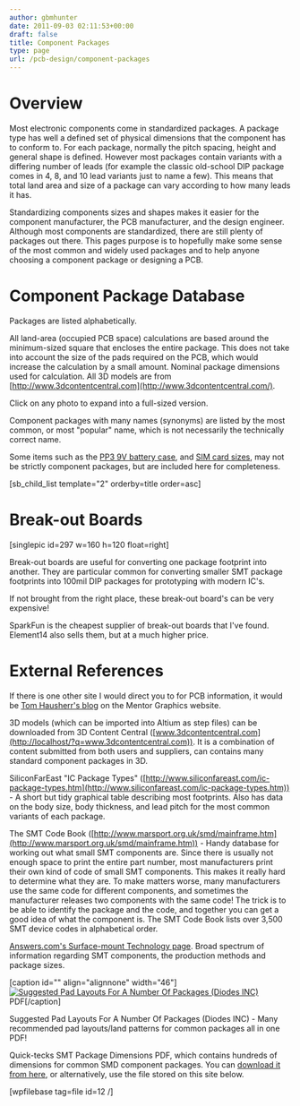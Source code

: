 ```yaml
---
author: gbmhunter
date: 2011-09-03 02:11:53+00:00
draft: false
title: Component Packages
type: page
url: /pcb-design/component-packages
---
```


# Overview




Most electronic components come in standardized packages. A package type has well a defined set of physical dimensions that the component has to conform to. For each package, normally the pitch spacing, height and general shape is defined. However most packages contain variants with a differing number of leads (for example the classic old-school DIP package comes in 4, 8, and 10 lead variants just to name a few). This means that total land area and size of a package can vary according to how many leads it has.




Standardizing components sizes and shapes makes it easier for the component manufacturer, the PCB manufacturer, and the design engineer. Although most components are standardized, there are still plenty of packages out there. This pages purpose is to hopefully make some sense of the most common and widely used packages and to help anyone choosing a component package or designing a PCB.




# Component Package Database




Packages are listed alphabetically.




All land-area (occupied PCB space) calculations are based around the minimum-sized square that encloses the entire package. This does not take into account the size of the pads required on the PCB, which would increase the calculation by a small amount. Nominal package dimensions used for calculation. All 3D models are from [http://www.3dcontentcentral.com](http://www.3dcontentcentral.com/).




Click on any photo to expand into a full-sized version.




Component packages with many names (synonyms) are listed by the most common, or most "popular" name, which is not necessarily the technically correct name.




Some items such as the [PP3 9V battery case](http://blog.mbedded.ninja/pcb-design/component-packages/pp3-component-package), and [SIM card sizes](http://blog.mbedded.ninja/pcb-design/component-packages/sim-card-sizes), may not be strictly component packages, but are included here for completeness.




[sb_child_list template="2" orderby=title order=asc]




# Break-out Boards




[singlepic id=297 w=160 h=120 float=right]




Break-out boards are useful for converting one package footprint into another. They are particular common for converting smaller SMT package footprints into 100mil DIP packages for prototyping with modern IC's.




If not brought from the right place, these break-out board's can be very expensive!




SparkFun is the cheapest supplier of break-out boards that I've found. Element14 also sells them, but at a much higher price.




# External References




If there is one other site I would direct you to for PCB information, it would be [Tom Hausherr's blog](http://blogs.mentor.com/tom-hausherr/) on the Mentor Graphics website.




3D models (which can be imported into Altium as step files) can be downloaded from 3D Content Central ([www.3dcontentcentral.com](http://localhost/?q=www.3dcontentcentral.com)). It is a combination of content submitted from both users and suppliers, can contains many standard component packages in 3D.




SiliconFarEast "IC Package Types" ([http://www.siliconfareast.com/ic-package-types.htm](http://www.siliconfareast.com/ic-package-types.htm)) - A short but tidy graphical table describing most footprints. Also has data on the body size, body thickness, and lead pitch for the most common variants of each package.




The SMT Code Book ([http://www.marsport.org.uk/smd/mainframe.htm](http://www.marsport.org.uk/smd/mainframe.htm)) - Handy database for working out what small SMT components are. Since there is usually not enough space to print the entire part number, most manufacturers print their own kind of code of small SMT components. This makes it really hard to determine what they are. To make matters worse, many manufacturers use the same code for different components, and sometimes the manufacturer releases two components with the same code! The trick is to be able to identify the package and the code, and together you can get a good idea of what the component is. The SMT Code Book lists over 3,500 SMT device codes in alphabetical order.




[Answers.com's Surface-mount Technology page](http://www.answers.com/topic/surface-mount-technology). Broad spectrum of information regarding SMT components, the production methods and package sizes.



[caption id="" align="alignnone" width="46"][![Suggested Pad Layouts For A Number Of Packages (Diodes INC)](http://blog.mbedded.ninja/wp-includes/images/crystal/document.png)
](http://blog.mbedded.ninja/wp-content/uploads/2011/09/Suggested-Pad-Layouts-For-A-Number-Of-Packages-Diodes-INC.pdf) PDF[/caption]



Suggested Pad Layouts For A Number Of Packages (Diodes INC) - Many recommended pad layouts/land patterns for common packages all in one PDF!




Quick-tecks SMT Package Dimensions PDF, which contains hundreds of dimensions for common SMD component packages. You can [download it from here](http://www.quick-teck.co.uk/TechArticleDoc/9522698761347382744.pdf), or alternatively, use the file stored on this site below.




[wpfilebase tag=file id=12 /]
